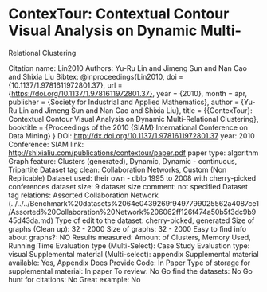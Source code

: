 # ContexTour: Contextual Contour Visual Analysis on Dynamic Multi-
Relational Clustering

Citation name: Lin2010
Authors: Yu-Ru Lin and Jimeng Sun and Nan Cao and Shixia Liu
Bibtex: @inproceedings{Lin2010,
doi = {10.1137/1.9781611972801.37},
url = {https://doi.org/10.1137/1.9781611972801.37},
year = {2010},
month = apr,
publisher = {Society for Industrial and Applied Mathematics},
author = {Yu-Ru Lin and Jimeng Sun and Nan Cao and Shixia Liu},
title = {{ContexTour}: Contextual Contour Visual Analysis on Dynamic Multi-Relational Clustering},
booktitle = {Proceedings of the 2010 {SIAM} International Conference on Data Mining}
}
DOI: http://dx.doi.org/10.1137/1.9781611972801.37
year: 2010
Conference: SIAM
link: http://shixialiu.com/publications/contextour/paper.pdf
paper type: algorithm
Graph feature: Clusters (generated), Dynamic, Dynamic - continuous, Tripartite
Dataset tag clean: Collaboration Networks, Custom (Non Replicable)
Dataset used: their own - dblp 1995 to 2008 with cherry-picked conferences
dataset size: 9
dataset size comment: not specified
Dataset tag relations: Assorted Collaboration Network (../../../Benchmark%20datasets%2064e0439269f9497799025562a4087ce1/Assorted%20Collaboration%20Network%206062ff126f474a50b5f3dc9b945d43da.md)
Type of edit to the dataset: cherry-picked, generated
Size of graphs (Clean up): 32 - 2000
Size of graphs: 32 - 2000
Easy to find info about graphs?: NO
Results measured: Amount of Clusters, Memory Used, Running Time
Evaluation type (Multi-Select): Case Study
Evaluation type: visual
Supplemental material (Multi-select): appendix
Supplemental material available: Yes, Appendix
Does Provide Code: In Paper
Type of storage for supplemental material: In paper
To review: No
Go find the datasets: No
Go hunt for citations: No
Great example: No